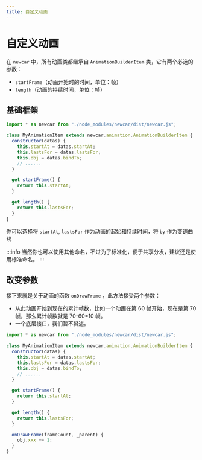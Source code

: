 ```yaml
---
title: 自定义动画
---
```


# 自定义动画

在 `newcar` 中，所有动画类都继承自 `AnimationBuilderItem` 类，它有两个必选的参数：

- `startFrame`（动画开始时的时间，单位：帧）
- `length`（动画的持续时间，单位：帧）

## 基础框架

```javascript
import * as newcar from "./node_modules/newcar/dist/newcar.js";

class MyAnimationItem extends newcar.animation.AnimationBuilderItem {
  constructor(datas) {
    this.startAt = datas.startAt;
    this.lastsFor = datas.lastsFor;
    this.obj = datas.bindTo;
    // ......
  }

  get startFrame() {
    return this.startAt;
  }

  get length() {
    return this.lastsFor;
  }
}
```

你可以选择将 `startAt`, `lastsFor` 作为动画的起始和持续时间，将 `by` 作为变速曲线

:::info
当然你也可以使用其他命名，不过为了标准化，便于共享分发，建议还是使用标准命名。
:::

## 改变参数

接下来就是关于动画的函数 `onDrawFrame` ，此方法接受两个参数：

- 从此动画开始到现在的累计帧数，比如一个动画在第 60 帧开始，现在是第 70 帧，那么累计帧数就是 70-60=10 帧。
- 一个底层接口，我们暂不赘述。

```javascript
import * as newcar from "./node_modules/newcar/dist/newcar.js";

class MyAnimationItem extends newcar.animation.AnimationBuilderItem {
  constructor(datas) {
    this.startAt = datas.startAt;
    this.lastsFor = datas.lastsFor;
    this.obj = datas.bindTo;
    // ......
  }

  get startFrame() {
    return this.startAt;
  }

  get length() {
    return this.lastsFor;
  }

  onDrawFrame(frameCount, _parent) {
    obj.xxx += 1;
  }
}
```

